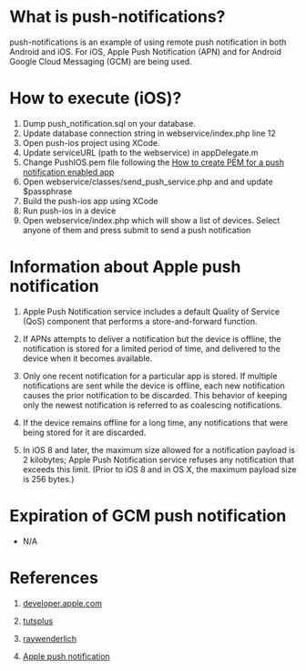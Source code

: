 # What is push-notifications?
push-notifications is an example of using remote push notification in both Android and iOS. For iOS, Apple Push Notification (APN) and for Android Google Cloud Messaging (GCM) are being used.


# How to execute (iOS)?
1. Dump push_notification.sql on your database.
2. Update database connection string in webservice/index.php line 12
3. Open push-ios project using XCode.
4. Update serviceURL (path to the webservice) in appDelegate.m
5. Change PushIOS.pem file following the [How to create PEM for a push notification enabled app](certificates/HowtocreatePEMforapushnotificationenabledapp.docx)
6. Open webservice/classes/send_push_service.php and and update $passphrase
7. Build the push-ios app using XCode
7. Run push-ios in a device
7. Open webservice/index.php which will show a list of devices. Select anyone of them and press submit to send a push notification


# Information about Apple push notification
1. Apple Push Notification service includes a default Quality of Service (QoS) component that performs a store-and-forward function.

2. If APNs attempts to deliver a notification but the device is offline, the notification is stored for a limited period of time, and delivered to the device when it becomes available.

3. Only one recent notification for a particular app is stored. If multiple notifications are sent while the device is offline, each new notification causes the prior notification to be discarded. This behavior of keeping only the newest notification is referred to as coalescing notifications.

4. If the device remains offline for a long time, any notifications that were being stored for it are discarded.

5. In iOS 8 and later, the maximum size allowed for a notification payload is 2 kilobytes; Apple Push Notification service refuses any notification that exceeds this limit. (Prior to iOS 8 and in OS X, the maximum payload size is 256 bytes.)

# Expiration of GCM push notification
- N/A

# References
1. [developer.apple.com](https://developer.apple.com/library/ios/documentation/IDEs/Conceptual/AppDistributionGuide/ConfiguringPushNotifications/ConfiguringPushNotifications.html)

2. [tutsplus](http://code.tutsplus.com/tutorials/setting-up-push-notifications-on-ios--cms-21925)

3. [raywenderlich](http://www.raywenderlich.com/32960/apple-push-notification-services-in-ios-6-tutorial-part-1)
4. [Apple push notification](https://developer.apple.com/library/ios/documentation/NetworkingInternet/Conceptual/RemoteNotificationsPG/Chapters/ApplePushService.html)